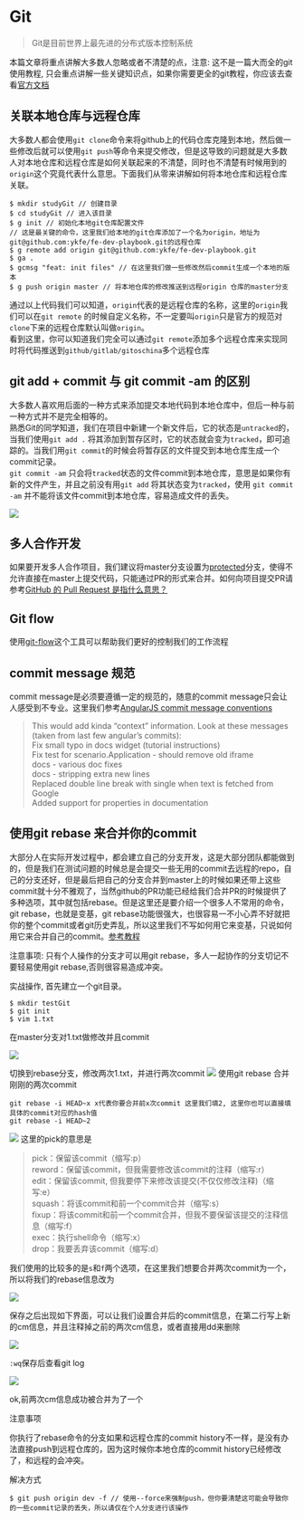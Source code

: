 # Git

> Git是目前世界上最先进的分布式版本控制系统

本篇文章将重点讲解大多数人忽略或者不清楚的点，注意: 这不是一篇大而全的git使用教程, 只会重点讲解一些关键知识点，如果你需要更全的git教程，你应该去查看[官方文档](https://git-scm.com/)

## 关联本地仓库与远程仓库

大多数人都会使用`git clone`命令来将github上的代码仓库克隆到本地，然后做一些修改后就可以使用`git push`等命令来提交修改，但是这导致的问题就是大多数人对本地仓库和远程仓库是如何关联起来的不清楚，同时也不清楚有时候用到的`origin`这个究竟代表什么意思。下面我们从零来讲解如何将本地仓库和远程仓库关联。

```
$ mkdir studyGit // 创建目录
$ cd studyGit // 进入该目录
$ g init // 初始化本地git仓库配置文件
// 这是最关键的命令，这里我们给本地的git仓库添加了一个名为origin，地址为git@github.com:ykfe/fe-dev-playbook.git的远程仓库
$ g remote add origin git@github.com:ykfe/fe-dev-playbook.git 
$ ga .
$ gcmsg "feat: init files" // 在这里我们做一些修改然后commit生成一个本地的版本
$ g push origin master // 将本地仓库的修改推送到远程origin 仓库的master分支
```

通过以上代码我们可以知道，`origin`代表的是远程仓库的名称，这里的`origin`我们可以在`git remote` 的时候自定义名称，不一定要叫`origin`只是官方的规范对`clone`下来的远程仓库默认叫做`origin`。  
看到这里，你可以知道我们完全可以通过`git remote`添加多个远程仓库来实现同时将代码推送到`github/gitlab/gitoschina`多个远程仓库

## git add + commit 与 git commit -am 的区别

大多数人喜欢用后面的一种方式来添加提交本地代码到本地仓库中，但后一种与前一种方式并不是完全相等的。  
熟悉Git的同学知道，我们在项目中新建一个新文件后，它的状态是`untracked`的，当我们使用`git add .` 将其添加到暂存区时，它的状态就会变为`tracked`，即可追踪的。当我们用`git commit`的时候会将暂存区的文件提交到本地仓库生成一个commit记录。  
`git commit -am` 只会将`tracked`状态的文件commit到本地仓库，意思是如果你有新的文件产生，并且之前没有用`git add` 将其状态变为`tracked`，使用 `git commit -am` 并不能将该文件commit到本地仓库，容易造成文件的丢失。

![](https://gw.alicdn.com/tfs/TB1c5RSXKL2gK0jSZPhXXahvXXa-1436-1152.jpg)

## 多人合作开发

如果要开发多人合作项目，我们建议将master分支设置为[protected](https://help.github.com/en/articles/configuring-protected-branches)分支，使得不允许直接在master上提交代码，只能通过PR的形式来合并。如何向项目提交PR请参考[GitHub 的 Pull Request 是指什么意思？](https://www.zhihu.com/question/21682976/answer/79489643)

## Git flow

使用[git-flow](https://www.git-tower.com/learn/git/ebook/cn/command-line/advanced-topics/git-flow)这个工具可以帮助我们更好的控制我们的工作流程

## commit message 规范

commit message是必须要遵循一定的规范的，随意的commit message只会让人感受到不专业。这里我们参考[AngularJS commit message conventions](https://gist.github.com/stephenparish/9941e89d80e2bc58a153)
> This would add kinda “context” information. Look at these messages (taken from last few angular’s commits):  
Fix small typo in docs widget (tutorial instructions)  
Fix test for scenario.Application - should remove old iframe  
docs - various doc fixes  
docs - stripping extra new lines  
Replaced double line break with single when text is fetched from Google  
Added support for properties in documentation  

## 使用git rebase 来合并你的commit

大部分人在实际开发过程中，都会建立自己的分支开发，这是大部分团队都能做到的，但是我们在测试问题的时候总是会提交一些无用的commit去远程的repo，自己的分支还好，但是最后把自己的分支合并到master上的时候如果还带上这些commit就十分不雅观了，当然github的PR功能已经给我们合并PR的时候提供了多种选项，其中就包括rebase。但是这里还是要介绍一个很多人不常用的命令，git rebase，也就是变基，git rebase功能很强大，也很容易一不小心弄不好就把你的整个commit或者git历史弄乱，所以这里我们不写如何用它来变基，只说如何用它来合并自己的commit。[参考教程](http://gitbook.liuhui998.com/4_2.html)

注意事项: 只有个人操作的分支才可以用git rebase，多人一起协作的分支切记不要轻易使用git rebase,否则很容易造成冲突。

实战操作, 首先建立一个git目录。

```
$ mkdir testGit
$ git init
$ vim 1.txt
```
在master分支对1.txt做修改并且commit

![](http://gw.alicdn.com/tfs/TB1luMFXBr0gK0jSZFnXXbRRXXa-1138-852.png)

切换到rebase分支，修改两次1.txt，并进行两次commit
![](http://gw.alicdn.com/tfs/TB1UWIFXBv0gK0jSZKbXXbK2FXa-1140-856.png)
使用git rebase 合并刚刚的两次commit

```
git rebase -i HEAD~x x代表你要合并前x次commit 这里我们填2, 这里你也可以直接填具体的commit对应的hash值
git rebase -i HEAD~2
```
![](http://gw.alicdn.com/tfs/TB1Qs7DXAT2gK0jSZFkXXcIQFXa-1154-866.png)
这里的pick的意思是

> pick：保留该commit（缩写:p）  
reword：保留该commit，但我需要修改该commit的注释（缩写:r）  
edit：保留该commit, 但我要停下来修改该提交(不仅仅修改注释)（缩写:e）  
squash：将该commit和前一个commit合并（缩写:s）  
fixup：将该commit和前一个commit合并，但我不要保留该提交的注释信息（缩写:f）  
exec：执行shell命令（缩写:x）  
drop：我要丢弃该commit（缩写:d）  

我们使用的比较多的是`s`和`f`两个选项，在这里我们想要合并两次commit为一个，所以将我们的rebase信息改为

![](http://gw.alicdn.com/tfs/TB1wPMDXuL2gK0jSZFmXXc7iXXa-1148-840.png)

保存之后出现如下界面，可以让我们设置合并后的commit信息，在第二行写上新的cm信息，并且注释掉之前的两次cm信息，或者直接用dd来删除

![](http://gw.alicdn.com/tfs/TB1WuIDXAT2gK0jSZPcXXcKkpXa-1142-852.png)

`:wq`保存后查看git log

![](http://gw.alicdn.com/tfs/TB1l5.DXuP2gK0jSZFoXXauIVXa-1144-848.png)

ok,前两次cm信息成功被合并为了一个

注意事项

你执行了rebase命令的分支如果和远程仓库的commit history不一样，是没有办法直接push到远程仓库的，因为这时候你本地仓库的commit history已经修改了，和远程的会冲突。

解决方式

```
$ git push origin dev -f // 使用--force来强制push，但你要清楚这可能会导致你的一些commit记录的丢失，所以请仅在个人分支进行该操作
```